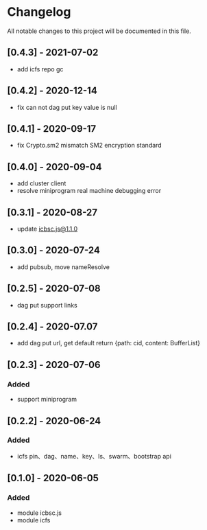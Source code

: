 # Changelog

All notable changes to this project will be documented in this file.

## [0.4.3] - 2021-07-02

- add icfs repo gc

## [0.4.2] - 2020-12-14

- fix can not dag put key value is null

## [0.4.1] - 2020-09-17

- fix Crypto.sm2 mismatch SM2 encryption standard

## [0.4.0] - 2020-09-04

- add cluster client
- resolve miniprogram real machine debugging error

## [0.3.1] - 2020-08-27

- update icbsc.js@1.1.0

## [0.3.0] - 2020-07-24

- add pubsub, move nameResolve

## [0.2.5] - 2020-07-08

- dag put support links 

## [0.2.4] - 2020-07.07

- add dag put url, get default return {path: cid, content: BufferList}

## [0.2.3] - 2020-07-06

### Added

- support miniprogram

## [0.2.2] - 2020-06-24

### Added

- icfs pin、dag、name、key、ls、swarm、bootstrap api 

## [0.1.0] - 2020-06-05

### Added

- module icbsc.js
- module icfs
